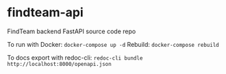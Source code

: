 # findteam-api
FindTeam backend FastAPI source code repo

To run with Docker: `docker-compose up -d`
Rebuild: `docker-compose rebuild`

To docs export with redoc-cli: `redoc-cli bundle http://localhost:8000/openapi.json`